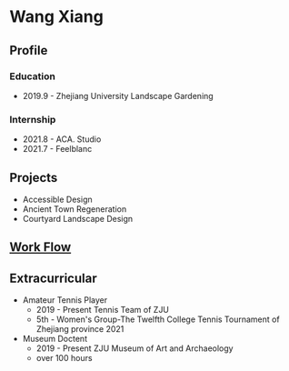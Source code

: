 # Wang Xiang
## Profile
### Education
- 2019.9 - Zhejiang University Landscape Gardening

### Internship 
- 2021.8 - ACA. Studio
- 2021.7 - Feelblanc

## Projects
- Accessible Design 
- Ancient Town Regeneration 
- Courtyard Landscape Design 

## [Work Flow](/website/website.md )

## Extracurricular
- Amateur Tennis Player
  - 2019 - Present Tennis Team of ZJU   
  - 5th - Women's Group-The Twelfth College Tennis Tournament of Zhejiang province 2021
- Museum Doctent
  - 2019 - Present ZJU Museum of Art and Archaeology
  - over 100 hours
